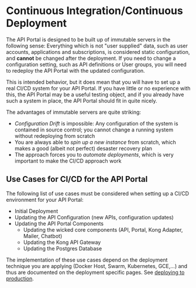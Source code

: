 # Continuous Integration/Continuous Deployment

The API Portal is designed to be built up of immutable servers in the following sense: Everything which is not "user supplied" data, such as user accounts, applications and subscriptions, is considered static configuration, and **cannot** be changed after the deployment. If you need to change a configuration setting, such as API definitions or User groups, you will need to redeploy the API Portal with the updated configuration. 

This is intended behavior, but it does mean that you will have to set up a real CI/CD system for your API Portal. If you have little or no experience with this, the API Portal may be a useful testing object, and if you already have such a system in place, the API Portal should fit in quite nicely.

The advantages of immutable servers are quite striking:

* *Configuration Drift* is impossible: Any configuration of the system is contained in source control; you cannot change a running system without redeploying from scratch
* You are always able to *spin up a new instance* from scratch, which makes a good (albeit not perfect) desaster recovery plan
* The approach forces you to *automate deployments*, which is very important to make the CI/CD approach work

## Use Cases for CI/CD for the API Portal

The following list of use cases must be considered when setting up a CI/CD environment for your API Portal:

* Initial Deployment
* Updating the API Configuration (new APIs, configuration updates)
* Updating the API Portal Components
  * Updating the wicked core components (API, Portal, Kong Adapter, Mailer, Chatbot)
  * Updating the Kong API Gateway
  * Updating the Postgres Database

The implementation of these use cases depend on the deployment technique you are applying (Docker Host, Swarm, Kubernetes, GCE,...) and thus are documented on the deployment specific pages. See [deploying to production](deploying-to-production.md).
